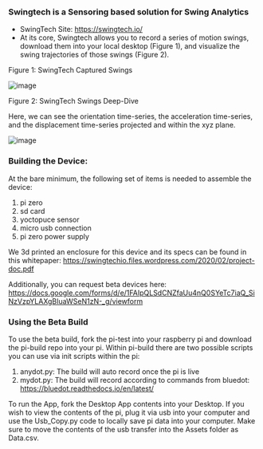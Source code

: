 ### Swingtech is a Sensoring based solution for Swing Analytics 
  
* SwingTech Site: https://swingtech.io/
* At its core, Swingtech allows you to record a series of motion swings, download them into your local desktop (Figure 1), and visualize the swing trajectories of those swings (Figure 2).

Figure 1: SwingTech Captured Swings

![image](https://user-images.githubusercontent.com/16582383/119071386-8f97e580-b99e-11eb-9217-fe57bb822b4e.png)


Figure 2: SwingTech Swings Deep-Dive

Here, we can see the orientation time-series, the acceleration time-series, and the displacement time-series projected and within the xyz plane.

![image](https://user-images.githubusercontent.com/16582383/119071697-249ade80-b99f-11eb-85eb-0f288cf21918.png)

### Building the Device:

At the bare minimum, the following set of items is needed to assemble the device:
  1. pi zero
  2. sd card
  3. yoctopuce sensor
  4. micro usb connection
  5. pi zero power supply

We 3d printed an enclosure for this device and its specs can be found in this whitepaper: https://swingtechio.files.wordpress.com/2020/02/project-doc.pdf

Additionally, you can request beta devices here: 
https://docs.google.com/forms/d/e/1FAIpQLSdCNZfaUu4nQ0SYeTc7iaQ_SiNzVzpYLAXgBIuaWSeN1zN-_g/viewform

### Using the Beta Build 
To use the beta build, fork the pi-test into your raspberry pi and download the pi-build repo into your pi. Within pi-build there are two possible scripts you can use via init scripts within the pi:

  1. anydot.py: The build will auto record once the pi is live
  2. mydot.py: The build will record according to commands from bluedot: https://bluedot.readthedocs.io/en/latest/

To run the App, fork the Desktop App contents into your Desktop. If you wish to view the contents of the pi, plug it via usb into your computer and use the Usb_Copy.py code to locally save pi data into your computer. Make sure to move the contents of the usb transfer into the Assets folder as Data.csv.


